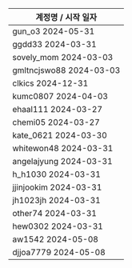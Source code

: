 | 계정명 / 시작 일자|
|--------|
| gun_o3 2024-05-31 |
| ggdd33 2024-03-31 |
| sovely_mom 2024-03-03 |
| gmltncjswo88 2024-03-03 |
| clkics 2024-12-31 |
| kumc0807 2024-04-03 |
| ehaal111 2024-03-27 |
| chemi05 2024-03-27 |
| kate_0621 2024-03-30 |
| whitewon48 2024-03-31 |
| angelajyung 2024-03-31 |
| h_h1030 2024-03-31 |
| jjinjookim 2024-03-31 |
| jh1023jh 2024-03-31 |
| other74 2024-03-31 |
| hew0302 2024-03-31 |
| aw1542  2024-05-08 |
| djjoa7779 2024-05-08 |
